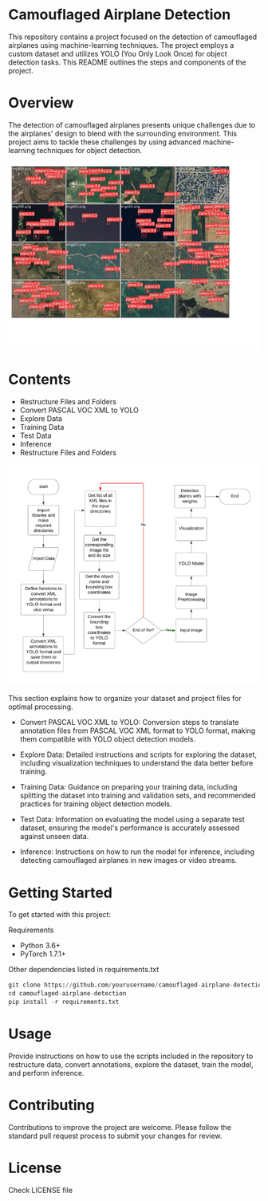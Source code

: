 # Camouflaged Airplane Detection
This repository contains a project focused on the detection of camouflaged airplanes using machine-learning techniques. The project employs a custom dataset and utilizes YOLO (You Only Look Once) for object detection tasks. This README outlines the steps and components of the project.

# Overview
The detection of camouflaged airplanes presents unique challenges due to the airplanes' design to blend with the surrounding environment. This project aims to tackle these challenges by using advanced machine-learning techniques for object detection.

![ouput](output.png)

# Contents
- Restructure Files and Folders
- Convert PASCAL VOC XML to YOLO
- Explore Data
- Training Data
- Test Data
- Inference
- Restructure Files and Folders

![arch](architecture.png)


This section explains how to organize your dataset and project files for optimal processing.

- Convert PASCAL VOC XML to YOLO:
Conversion steps to translate annotation files from PASCAL VOC XML format to YOLO format, making them compatible with YOLO object detection models.

- Explore Data:
Detailed instructions and scripts for exploring the dataset, including visualization techniques to understand the data better before training.

- Training Data: 
Guidance on preparing your training data, including splitting the dataset into training and validation sets, and recommended practices for training object detection models.

- Test Data: 
Information on evaluating the model using a separate test dataset, ensuring the model's performance is accurately assessed against unseen data.

- Inference:
Instructions on how to run the model for inference, including detecting camouflaged airplanes in new images or video streams.

# Getting Started
To get started with this project:

Requirements
- Python 3.6+
- PyTorch 1.7.1+

Other dependencies listed in requirements.txt
```python
git clone https://github.com/yourusername/camouflaged-airplane-detection.git](https://github.com/svshreya02/Camouflaged-Airplane-Detection.git
cd camouflaged-airplane-detection
pip install -r requirements.txt
```

# Usage
Provide instructions on how to use the scripts included in the repository to restructure data, convert annotations, explore the dataset, train the model, and perform inference.


# Contributing
Contributions to improve the project are welcome. Please follow the standard pull request process to submit your changes for review.

# License
Check LICENSE file
